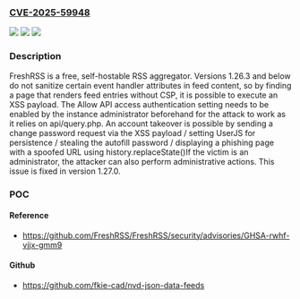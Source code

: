 ### [CVE-2025-59948](https://cve.mitre.org/cgi-bin/cvename.cgi?name=CVE-2025-59948)
![](https://img.shields.io/static/v1?label=Product&message=FreshRSS&color=blue)
![](https://img.shields.io/static/v1?label=Version&message=%3C%201.27.0%20&color=brightgreen)
![](https://img.shields.io/static/v1?label=Vulnerability&message=CWE-79%3A%20Improper%20Neutralization%20of%20Input%20During%20Web%20Page%20Generation%20('Cross-site%20Scripting')&color=brightgreen)

### Description

FreshRSS is a free, self-hostable RSS aggregator. Versions 1.26.3 and below do not sanitize certain event handler attributes in feed content, so by finding a page that renders feed entries without CSP, it is possible to execute an XSS payload. The Allow API access authentication setting needs to be enabled by the instance administrator beforehand for the attack to work as it relies on api/query.php. An account takeover is possible by sending a change password request via the XSS payload / setting UserJS for persistence / stealing the autofill password / displaying a phishing page with a spoofed URL using history.replaceState()If the victim is an administrator, the attacker can also perform administrative actions. This issue is fixed in version 1.27.0.

### POC

#### Reference
- https://github.com/FreshRSS/FreshRSS/security/advisories/GHSA-rwhf-vjjx-gmm9

#### Github
- https://github.com/fkie-cad/nvd-json-data-feeds


